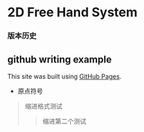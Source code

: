 # 2D Free Hand System 


### 版本历史 




## github writing example 
This site was built using [GitHub Pages](https://pages.github.com/).
*  原点符号
>  缩进格式测试
>>  缩进第二个测试
